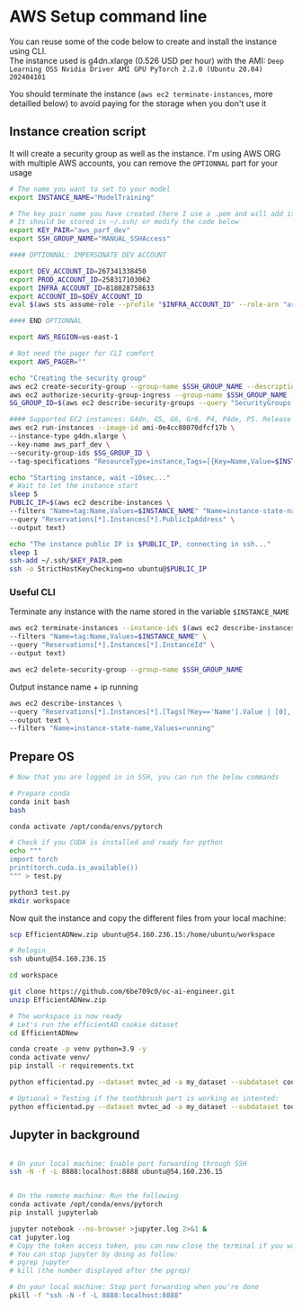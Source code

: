 # AWS Setup command line

You can reuse some of the code below to create and install the instance using CLI.  
The instance used is g4dn.xlarge (0.526 USD per hour) with the AMI: `Deep Learning OSS Nvidia Driver AMI GPU PyTorch 2.2.0 (Ubuntu 20.04) 202404101`

You should terminate the instance (`aws ec2 terminate-instances`, more detailled below) to avoid paying for the storage when you don't use it


## Instance creation script

It will create a security group as well as the instance.
I'm using AWS ORG with multiple AWS accounts, you can remove the `OPTIONNAL` part for your usage
```sh
# The name you want to set to your model
export INSTANCE_NAME="ModelTraining"

# The key pair name you have created (here I use a .pem and will add it automatically.
# It should be stored in ~/.ssh/ or modify the code below
export KEY_PAIR="aws_parf_dev"
export SSH_GROUP_NAME="MANUAL_SSHAccess"

#### OPTIONNAL: IMPERSONATE DEV ACCOUNT

export DEV_ACCOUNT_ID=267341338450
export PROD_ACCOUNT_ID=258317103062
export INFRA_ACCOUNT_ID=818028758633
export ACCOUNT_ID=$DEV_ACCOUNT_ID
eval $(aws sts assume-role --profile "$INFRA_ACCOUNT_ID" --role-arn "arn:aws:iam::"$ACCOUNT_ID":role/provision" --role-session-name AWSCLI-Session | jq -r '.Credentials | "export AWS_ACCESS_KEY_ID=\(.AccessKeyId)\nexport AWS_SECRET_ACCESS_KEY=\(.SecretAccessKey)\nexport AWS_SESSION_TOKEN=\(.SessionToken)\n"')

#### END OPTIONNAL

export AWS_REGION=us-east-1

# Not need the pager for CLI comfort
export AWS_PAGER=""

echo "Creating the security group"
aws ec2 create-security-group --group-name $SSH_GROUP_NAME --description "Security group for SSH access from anywhere"
aws ec2 authorize-security-group-ingress --group-name $SSH_GROUP_NAME --protocol tcp --port 22 --cidr 0.0.0.0/0
SG_GROUP_ID=$(aws ec2 describe-security-groups --query "SecurityGroups[?GroupName=='$SSH_GROUP_NAME'].GroupId" --output text)

#### Supported EC2 instances: G4dn, G5, G6, Gr6, P4, P4de, P5. Release notes: https://docs.aws.amazon.com/dlami/latest/devguide/appendix-ami-release-notes.html
aws ec2 run-instances --image-id ami-0e4cc88070dfcf17b \
--instance-type g4dn.xlarge \
--key-name aws_parf_dev \
--security-group-ids $SG_GROUP_ID \
--tag-specifications "ResourceType=instance,Tags=[{Key=Name,Value=$INSTANCE_NAME}]"

echo "Starting instance, wait ~10sec..."
# Wait to let the instance start
sleep 5
PUBLIC_IP=$(aws ec2 describe-instances \
--filters "Name=tag:Name,Values=$INSTANCE_NAME" "Name=instance-state-name,Values=running" \
--query "Reservations[*].Instances[*].PublicIpAddress" \
--output text)

echo "The instance public IP is $PUBLIC_IP, connecting in ssh..."
sleep 1
ssh-add ~/.ssh/$KEY_PAIR.pem
ssh -o StrictHostKeyChecking=no ubuntu@$PUBLIC_IP
```

### Useful CLI

Terminate any instance with the name stored in the variable `$INSTANCE_NAME`

```sh
aws ec2 terminate-instances --instance-ids $(aws ec2 describe-instances \
--filters "Name=tag:Name,Values=$INSTANCE_NAME" \
--query "Reservations[*].Instances[*].InstanceId" \
--output text)

aws ec2 delete-security-group --group-name $SSH_GROUP_NAME
```

Output instance name + ip running

```sh
aws ec2 describe-instances \
--query "Reservations[*].Instances[*].[Tags[?Key=='Name'].Value | [0], PublicIpAddress]" \
--output text \
--filters "Name=instance-state-name,Values=running"
```

## Prepare OS
```sh
# Now that you are logged in in SSH, you can run the below commands

# Prepare conda
conda init bash
bash

conda activate /opt/conda/envs/pytorch

# Check if you CUDA is installed and ready for python
echo """
import torch
print(torch.cuda.is_available())
""" > test.py

python3 test.py
mkdir workspace
```

Now quit the instance and copy the different files from your local machine:
```sh
scp EfficientADNew.zip ubuntu@54.160.236.15:/home/ubuntu/workspace

# Relogin
ssh ubuntu@54.160.236.15

cd workspace

git clone https://github.com/6be709c0/oc-ai-engineer.git
unzip EfficientADNew.zip

# The workspace is now ready
# Let's run the efficientAD cookie dataset
cd EfficientADNew

conda create -p venv python=3.9 -y
conda activate venv/
pip install -r requirements.txt

python efficientad.py --dataset mvtec_ad -a my_dataset --subdataset cookies

# Optional > Testing if the toothbrush part is working as intented:
python efficientad.py --dataset mvtec_ad -a my_dataset --subdataset toothbrush

```

## Jupyter in background

```bash

# On your local machine: Enable port forwarding through SSH
ssh -N -f -L 8888:localhost:8888 ubuntu@54.160.236.15


# On the remote machine: Run the following
conda activate /opt/conda/envs/pytorch
pip install jupyterlab

jupyter notebook --no-browser >jupyter.log 2>&1 &
cat jupyter.log
# Copy the token access token, you can now close the terminal if you want
# You can stop jupyter by doing as follow:
# pgrep jupyter
# kill (the number displayed after the pgrep)

# On your local machine: Stop port forwarding when you're done
pkill -f "ssh -N -f -L 8888:localhost:8888"  
```